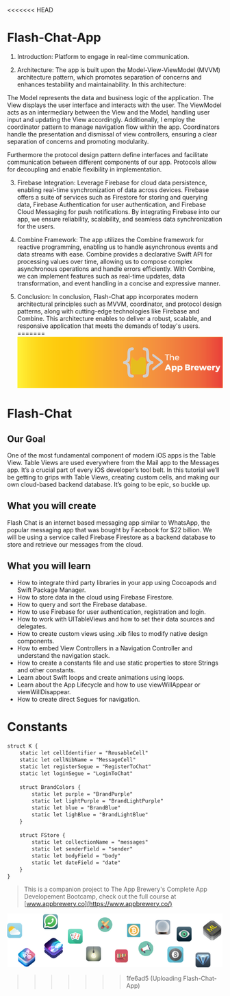<<<<<<< HEAD
# Flash-Chat-App
1. Introduction:
Platform to engage in real-time communication.

2. Architecture:
The app is built upon the Model-View-ViewModel (MVVM) architecture pattern, which promotes separation of concerns and enhances testability and maintainability. In this architecture:

The Model represents the data and business logic of the application.
The View displays the user interface and interacts with the user.
The ViewModel acts as an intermediary between the View and the Model, handling user input and updating the View accordingly.
Additionally, I employ the coordinator pattern to manage navigation flow within the app. Coordinators handle the presentation and dismissal of view controllers, ensuring a clear separation of concerns and promoting modularity.

Furthermore the protocol design pattern define interfaces and facilitate communication between different components of our app. Protocols allow for decoupling and enable flexibility in implementation.

3. Firebase Integration:
Leverage Firebase for cloud data persistence, enabling real-time synchronization of data across devices. Firebase offers a suite of services such as Firestore for storing and querying data, Firebase Authentication for user authentication, and Firebase Cloud Messaging for push notifications. By integrating Firebase into our app, we ensure reliability, scalability, and seamless data synchronization for the users.

4. Combine Framework:
The app utilizes the Combine framework for reactive programming, enabling us to handle asynchronous events and data streams with ease. Combine provides a declarative Swift API for processing values over time, allowing us to compose complex asynchronous operations and handle errors efficiently. With Combine, we can implement features such as real-time updates, data transformation, and event handling in a concise and expressive manner.

5. Conclusion:
In conclusion, Flash-Chat app incorporates modern architectural principles such as MVVM, coordinator, and protocol design patterns, along with cutting-edge technologies like Firebase and Combine. This architecture enables to deliver a robust, scalable, and responsive application that meets the demands of today's users.
=======
![App Brewery Banner](Documentation/AppBreweryBanner.png)

# Flash-Chat

## Our Goal

One of the most fundamental component of modern iOS apps is the Table View. Table Views are used everywhere from the Mail app to the Messages app. It’s a crucial part of every iOS developer’s tool belt. In this tutorial we’ll be getting to grips with Table Views, creating custom cells, and making our own cloud-based backend database. It’s going to be epic, so buckle up.

## What you will create

Flash Chat is an internet based messaging app similar to WhatsApp, the popular messaging app that was bought by Facebook for $22 billion. We will be using a service called Firebase Firestore as a backend database to store and retrieve our messages from the cloud. 

## What you will learn

* How to integrate third party libraries in your app using Cocoapods and Swift Package Manager.
* How to store data in the cloud using Firebase Firestore.
* How to query and sort the Firebase database.
* How to use Firebase for user authentication, registration and login.
* How to work with UITableViews and how to set their data sources and delegates.
* How to create custom views using .xib files to modify native design components.
* How to embed View Controllers in a Navigation Controller and understand the navigation stack.
* How to create a constants file and use static properties to store Strings and other constants.
* Learn about Swift loops and create animations using loops.
* Learn about the App Lifecycle and how to use viewWillAppear or viewWillDisappear.
* How to create direct Segues for navigation.


# Constants
```
struct K {
    static let cellIdentifier = "ReusableCell"
    static let cellNibName = "MessageCell"
    static let registerSegue = "RegisterToChat"
    static let loginSegue = "LoginToChat"
    
    struct BrandColors {
        static let purple = "BrandPurple"
        static let lightPurple = "BrandLightPurple"
        static let blue = "BrandBlue"
        static let lighBlue = "BrandLightBlue"
    }
    
    struct FStore {
        static let collectionName = "messages"
        static let senderField = "sender"
        static let bodyField = "body"
        static let dateField = "date"
    }
}

```

>This is a companion project to The App Brewery's Complete App Developement Bootcamp, check out the full course at [www.appbrewery.co](https://www.appbrewery.co/)

![End Banner](Documentation/readme-end-banner.png)
>>>>>>> 1fe6ad5 (Uploading Flash-Chat-App)
